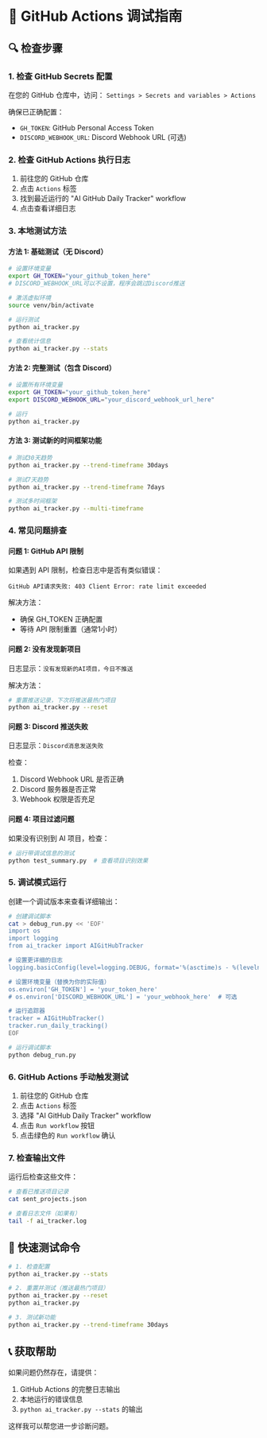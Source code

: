 # 🔧 GitHub Actions 调试指南

## 🔍 检查步骤

### 1. 检查 GitHub Secrets 配置

在您的 GitHub 仓库中，访问：
`Settings > Secrets and variables > Actions`

确保已正确配置：
- `GH_TOKEN`: GitHub Personal Access Token
- `DISCORD_WEBHOOK_URL`: Discord Webhook URL (可选)

### 2. 检查 GitHub Actions 执行日志

1. 前往您的 GitHub 仓库
2. 点击 `Actions` 标签
3. 找到最近运行的 "AI GitHub Daily Tracker" workflow
4. 点击查看详细日志

### 3. 本地测试方法

#### 方法 1: 基础测试（无 Discord）
```bash
# 设置环境变量
export GH_TOKEN="your_github_token_here"
# DISCORD_WEBHOOK_URL可以不设置，程序会跳过Discord推送

# 激活虚拟环境
source venv/bin/activate

# 运行测试
python ai_tracker.py

# 查看统计信息
python ai_tracker.py --stats
```

#### 方法 2: 完整测试（包含 Discord）
```bash
# 设置所有环境变量
export GH_TOKEN="your_github_token_here"
export DISCORD_WEBHOOK_URL="your_discord_webhook_url_here"

# 运行
python ai_tracker.py
```

#### 方法 3: 测试新的时间框架功能
```bash
# 测试30天趋势
python ai_tracker.py --trend-timeframe 30days

# 测试7天趋势
python ai_tracker.py --trend-timeframe 7days

# 测试多时间框架
python ai_tracker.py --multi-timeframe
```

### 4. 常见问题排查

#### 问题 1: GitHub API 限制
如果遇到 API 限制，检查日志中是否有类似错误：
```
GitHub API请求失败: 403 Client Error: rate limit exceeded
```

解决方法：
- 确保 GH_TOKEN 正确配置
- 等待 API 限制重置（通常1小时）

#### 问题 2: 没有发现新项目
日志显示：`没有发现新的AI项目，今日不推送`

解决方法：
```bash
# 重置推送记录，下次将推送最热门项目
python ai_tracker.py --reset
```

#### 问题 3: Discord 推送失败
日志显示：`Discord消息发送失败`

检查：
1. Discord Webhook URL 是否正确
2. Discord 服务器是否正常
3. Webhook 权限是否充足

#### 问题 4: 项目过滤问题
如果没有识别到 AI 项目，检查：
```bash
# 运行带调试信息的测试
python test_summary.py  # 查看项目识别效果
```

### 5. 调试模式运行

创建一个调试版本来查看详细输出：
```bash
# 创建调试脚本
cat > debug_run.py << 'EOF'
import os
import logging
from ai_tracker import AIGitHubTracker

# 设置更详细的日志
logging.basicConfig(level=logging.DEBUG, format='%(asctime)s - %(levelname)s - %(message)s')

# 设置环境变量（替换为你的实际值）
os.environ['GH_TOKEN'] = 'your_token_here'
# os.environ['DISCORD_WEBHOOK_URL'] = 'your_webhook_here'  # 可选

# 运行追踪器
tracker = AIGitHubTracker()
tracker.run_daily_tracking()
EOF

# 运行调试脚本
python debug_run.py
```

### 6. GitHub Actions 手动触发测试

1. 前往您的 GitHub 仓库
2. 点击 `Actions` 标签
3. 选择 "AI GitHub Daily Tracker" workflow
4. 点击 `Run workflow` 按钮
5. 点击绿色的 `Run workflow` 确认

### 7. 检查输出文件

运行后检查这些文件：
```bash
# 查看已推送项目记录
cat sent_projects.json

# 查看日志文件（如果有）
tail -f ai_tracker.log
```

## 🎯 快速测试命令

```bash
# 1. 检查配置
python ai_tracker.py --stats

# 2. 重置并测试（推送最热门项目）
python ai_tracker.py --reset
python ai_tracker.py

# 3. 测试新功能
python ai_tracker.py --trend-timeframe 30days
```

## 📞 获取帮助

如果问题仍然存在，请提供：
1. GitHub Actions 的完整日志输出
2. 本地运行的错误信息
3. `python ai_tracker.py --stats` 的输出

这样我可以帮您进一步诊断问题。